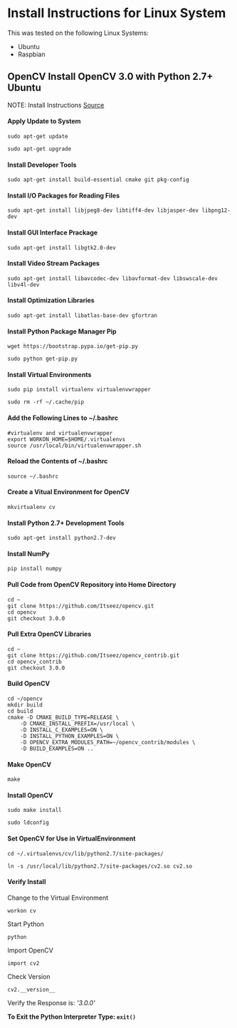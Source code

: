 
# Install Instructions for Linux System

This was tested on the following Linux Systems:

* Ubuntu
* Raspbian

## OpenCV Install OpenCV 3.0 with Python 2.7+ Ubuntu
NOTE: Install Instructions [Source](http://www.pyimagesearch.com/2015/06/22/install-opencv-3-0-and-python-2-7-on-ubuntu/)

#### Apply Update to System

```sudo apt-get update```

```sudo apt-get upgrade```

#### Install Developer Tools

```sudo apt-get install build-essential cmake git pkg-config```

#### Install I/O Packages for Reading Files

```sudo apt-get install libjpeg8-dev libtiff4-dev libjasper-dev libpng12-dev```

#### Install GUI Interface Prackage

```sudo apt-get install libgtk2.0-dev```

#### Install Video Stream Packages

```sudo apt-get install libavcodec-dev libavformat-dev libswscale-dev libv4l-dev```

#### Install Optimization Libraries

```sudo apt-get install libatlas-base-dev gfortran```

#### Install Python Package Manager Pip

```wget https://bootstrap.pypa.io/get-pip.py```

```sudo python get-pip.py```

#### Install Virtual Environments

```sudo pip install virtualenv virtualenvwrapper```

```sudo rm -rf ~/.cache/pip```

#### Add the Following Lines to ~/.bashrc

```
#virtualenv and virtualenvwrapper
export WORKON_HOME=$HOME/.virtualenvs
source /usr/local/bin/virtualenvwrapper.sh
```

#### Reload the Contents of ~/.bashrc

```source ~/.bashrc```

#### Create a Vitual Environment for OpenCV

```mkvirtualenv cv```

#### Install Python 2.7+ Development Tools

```sudo apt-get install python2.7-dev```

#### Install NumPy

```pip install numpy```

#### Pull Code from OpenCV Repository into Home Directory

```
cd ~ 
git clone https://github.com/Itseez/opencv.git
cd opencv
git checkout 3.0.0
```

#### Pull Extra OpenCV Libraries

```
cd ~
git clone https://github.com/Itseez/opencv_contrib.git
cd opencv_contrib
git checkout 3.0.0
```

#### Build OpenCV
```
cd ~/opencv
mkdir build
cd build
cmake -D CMAKE_BUILD_TYPE=RELEASE \
	-D CMAKE_INSTALL_PREFIX=/usr/local \
	-D INSTALL_C_EXAMPLES=ON \
	-D INSTALL_PYTHON_EXAMPLES=ON \
	-D OPENCV_EXTRA_MODULES_PATH=~/opencv_contrib/modules \
	-D BUILD_EXAMPLES=ON ..
```

#### Make OpenCV

``` make ```

#### Install OpenCV

```sudo make install```

```sudo ldconfig```

#### Set OpenCV for Use in VirtualEnvironment

```cd ~/.virtualenvs/cv/lib/python2.7/site-packages/```

```ln -s /usr/local/lib/python2.7/site-packages/cv2.so cv2.so```

#### Verify Install

Change to the Virtual Environment

```workon cv```

Start Python

``` python ```

Import OpenCV

``` import cv2 ```

Check Version

``` cv2.__version__ ```

Verify the Response is: *'3.0.0'*

**To Exit the Python Interpreter Type: ``` exit() ```**
